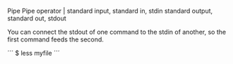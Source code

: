Pipe
Pipe operator |
standard input, standard in, stdin
standard output, standard out, stdout

You can connect the stdout of one command to the stdin of another, so the first command feeds the second.

´´´
$ less myfile 
´´´

